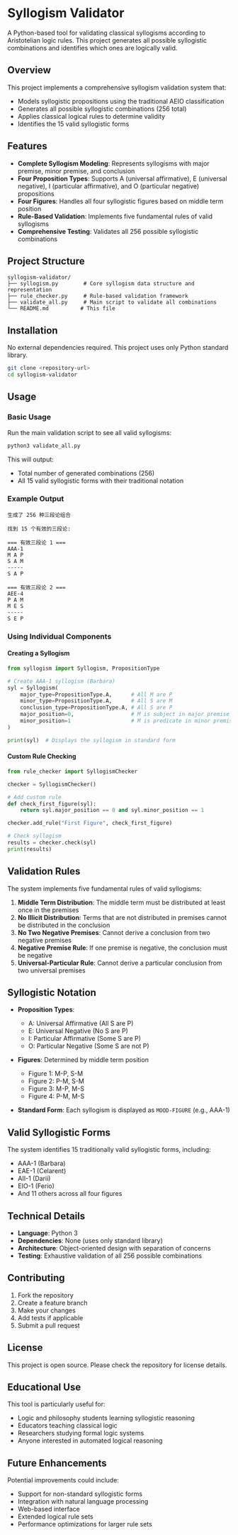 # Syllogism Validator

A Python-based tool for validating classical syllogisms according to Aristotelian logic rules. This project generates all possible syllogistic combinations and identifies which ones are logically valid.

## Overview

This project implements a comprehensive syllogism validation system that:
- Models syllogistic propositions using the traditional AEIO classification
- Generates all possible syllogistic combinations (256 total)
- Applies classical logical rules to determine validity
- Identifies the 15 valid syllogistic forms

## Features

- **Complete Syllogism Modeling**: Represents syllogisms with major premise, minor premise, and conclusion
- **Four Proposition Types**: Supports A (universal affirmative), E (universal negative), I (particular affirmative), and O (particular negative) propositions
- **Four Figures**: Handles all four syllogistic figures based on middle term position
- **Rule-Based Validation**: Implements five fundamental rules of valid syllogisms
- **Comprehensive Testing**: Validates all 256 possible syllogistic combinations

## Project Structure

```
syllogism-validator/
├── syllogism.py        # Core syllogism data structure and representation
├── rule_checker.py     # Rule-based validation framework
├── validate_all.py     # Main script to validate all combinations
└── README.md          # This file
```

## Installation

No external dependencies required. This project uses only Python standard library.

```bash
git clone <repository-url>
cd syllogism-validator
```

## Usage

### Basic Usage

Run the main validation script to see all valid syllogisms:

```bash
python3 validate_all.py
```

This will output:
- Total number of generated combinations (256)
- All 15 valid syllogistic forms with their traditional notation

### Example Output

```
生成了 256 种三段论组合

找到 15 个有效的三段论:

=== 有效三段论 1 ===
AAA-1
M A P
S A M
-----
S A P

=== 有效三段论 2 ===
AEE-4
P A M
M E S
-----
S E P
```

### Using Individual Components

#### Creating a Syllogism

```python
from syllogism import Syllogism, PropositionType

# Create AAA-1 syllogism (Barbara)
syl = Syllogism(
    major_type=PropositionType.A,      # All M are P
    minor_type=PropositionType.A,      # All S are M  
    conclusion_type=PropositionType.A, # All S are P
    major_position=0,                  # M is subject in major premise
    minor_position=1                   # M is predicate in minor premise
)

print(syl)  # Displays the syllogism in standard form
```

#### Custom Rule Checking

```python
from rule_checker import SyllogismChecker

checker = SyllogismChecker()

# Add custom rule
def check_first_figure(syl):
    return syl.major_position == 0 and syl.minor_position == 1

checker.add_rule("First Figure", check_first_figure)

# Check syllogism
results = checker.check(syl)
print(results)
```

## Validation Rules

The system implements five fundamental rules of valid syllogisms:

1. **Middle Term Distribution**: The middle term must be distributed at least once in the premises
2. **No Illicit Distribution**: Terms that are not distributed in premises cannot be distributed in the conclusion
3. **No Two Negative Premises**: Cannot derive a conclusion from two negative premises
4. **Negative Premise Rule**: If one premise is negative, the conclusion must be negative
5. **Universal-Particular Rule**: Cannot derive a particular conclusion from two universal premises

## Syllogistic Notation

- **Proposition Types**:
  - A: Universal Affirmative (All S are P)
  - E: Universal Negative (No S are P)  
  - I: Particular Affirmative (Some S are P)
  - O: Particular Negative (Some S are not P)

- **Figures**: Determined by middle term position
  - Figure 1: M-P, S-M
  - Figure 2: P-M, S-M
  - Figure 3: M-P, M-S
  - Figure 4: P-M, M-S

- **Standard Form**: Each syllogism is displayed as `MOOD-FIGURE` (e.g., AAA-1)

## Valid Syllogistic Forms

The system identifies 15 traditionally valid syllogistic forms, including:
- AAA-1 (Barbara)
- EAE-1 (Celarent)
- AII-1 (Darii)
- EIO-1 (Ferio)
- And 11 others across all four figures

## Technical Details

- **Language**: Python 3
- **Dependencies**: None (uses only standard library)
- **Architecture**: Object-oriented design with separation of concerns
- **Testing**: Exhaustive validation of all 256 possible combinations

## Contributing

1. Fork the repository
2. Create a feature branch
3. Make your changes
4. Add tests if applicable
5. Submit a pull request

## License

This project is open source. Please check the repository for license details.

## Educational Use

This tool is particularly useful for:
- Logic and philosophy students learning syllogistic reasoning
- Educators teaching classical logic
- Researchers studying formal logic systems
- Anyone interested in automated logical reasoning

## Future Enhancements

Potential improvements could include:
- Support for non-standard syllogistic forms
- Integration with natural language processing
- Web-based interface
- Extended logical rule sets
- Performance optimizations for larger rule sets
